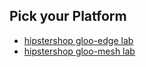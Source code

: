 

## Pick your Platform

- [hipstershop gloo-edge lab](https://github.com/solo-io/gitops-library/tree/main/hipstershop/hipstershop-edge.md)
- [hipstershop gloo-mesh lab](https://github.com/solo-io/gitops-library/tree/main/hipstershop/hipstershop-mesh.md)
